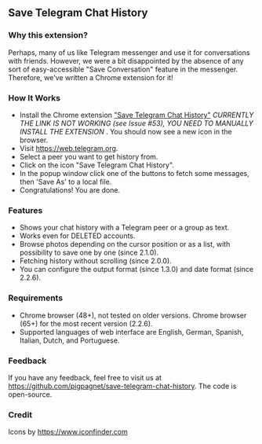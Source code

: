 Save Telegram Chat History
--------------------------

### Why this extension?
Perhaps, many of us like Telegram messenger and use it for conversations with friends. However, we were a bit disappointed by the absence of any sort of easy-accessible "Save Conversation" feature in the messenger. Therefore, we've written a Chrome extension for it! 

### How It Works
- Install the Chrome extension ["Save Telegram Chat History"](https://chrome.google.com/webstore/detail/save-telegram-chat-histor/kgldnbjoeinkkgpphaaljlfhfdbndfjc?hl=en) *CURRENTLY THE LINK IS NOT WORKING (see Issue #53), YOU NEED TO MANUALLY INSTALL THE EXTENSION* . You should now see a new icon in the browser.
- Visit https://web.telegram.org.
- Select a peer you want to get history from.
- Click on the icon "Save Telegram Chat History".
- In the popup window click one of the buttons to fetch some messages, then 'Save As' to a local file.
- Congratulations! You are done.


### Features
* Shows your chat history with a Telegram peer or a group as text.
* Works even for DELETED accounts.
* Browse photos depending on the cursor position or as a list, with possibility to save one by one (since 2.1.0).
* Fetching history without scrolling (since 2.0.0).
* You can configure the output format (since 1.3.0) and date format (since 2.2.6).

### Requirements
* Chrome browser (48+), not tested on older versions. Chrome browser (65+) for the most recent version (2.2.6).
* Supported languages of web interface are English, German, Spanish, Italian, Dutch, and Portuguese.

### Feedback
If you have any feedback, feel free to visit us at https://github.com/pigpagnet/save-telegram-chat-history. The code is open-source.

### Credit

Icons by https://www.iconfinder.com

